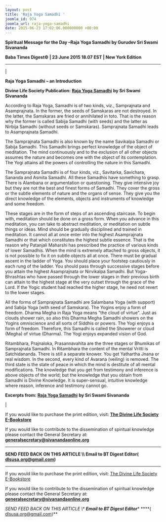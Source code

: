 ```yaml
---
layout: post
title: 'Raja Yoga Samadhi '
joomla_id: 974
joomla_url: raja-yoga-samadhi
date: 2015-06-23 17:02:06.000000000 +00:00
---
```

  

















































**Spiritual Message for the Day –Raja Yoga Samadhi by Gurudev Sri Swami Sivananda**



**Baba Times Digest© | 23 June 2015 18.07 EST | New York Edition**

* * *

| 

**Raja Yoga Samadhi – an Introduction**

**Divine Life Society Publication:** [**Raja Yoga Samadhi**](http://www.dlshq.org/discourse/feb2005.htm#intro) **by Sri Swami Sivananda**

According to Raja Yoga, Samadhi is of two kinds, viz., Samprajnata and Asamprajnata. In the former, the seeds of Samskaras are not destroyed. In the latter, the Samskaras are fried or annihilated in toto. That is the reason why the former is called Sabija Samadhi (with seeds) and the latter as Nirbija Samadhi (without seeds or Samskaras). Samprajnata Samadhi leads to Asamprajnata Samadhi.

The Samprajnata Samadhi is also known by the name Savikalpa Samadhi or Sabija Samadhi. This Samadhi brings perfect knowledge of the object of meditation. The mind continuously and to the exclusion of all other objects assumes the nature and becomes one with the object of its contemplation. The Yogi attains all the powers of controlling the nature in this Samadhi.

The Samprajnata Samadhi is of four kinds, viz., Savitarka, Savichara, Sananda and Asmita Samadhi. All these Samadhis have something to grasp. There is Alambana or argumentation or questioning. They give intensive joy but they are not the best and finest forms of Samadhi. They cover the gross or the subtle elements of nature and the organs of sense. They give you the direct knowledge of the elements, objects and instruments of knowledge and some freedom.

These stages are in the form of steps of an ascending staircase. To begin with, meditation should be done on a gross form. When you advance in this meditation, you can take to abstract meditation, or meditation on subtle things or ideas. Mind should be gradually disciplined and trained in meditation. It cannot all at once enter into the highest Asamprajnata Samadhi or that which constitutes the highest subtle essence. That is the reason why Patanjali Maharshi has prescribed the practice of various kinds of lower Samadhis. When the mind is extremely attached to gross objects, it is not possible to fix it on subtle objects all at once. There must be gradual ascent in the ladder of Yoga. You should place your footstep cautiously in each rung of the ladder. You should pass through successive stages before you attain the highest Asamprajnata or Nirvikalpa Samadhi. But Yoga-Bhrashtas who have passed through the lower stages in their previous birth can attain to the highest stage at the very outset through the grace of the Lord. If the Yogic student had reached the higher stage, he need not revert to the lower stages.

All the forms of Samprajnata Samadhi are Salambana Yoga (with support) and Sabija Yoga (with seed of Samskara). The Yogins enjoy a form of freedom. Dharma Megha in Raja Yoga means "the cloud of virtue". Just as clouds shower rain, so also this Dharma Megha Samadhi showers on the Yogins omniscience and all sorts of Siddhis or powers. The Yogi enjoys a form of freedom. Therefore, this Samadhi is called the Showerer or cloud (Megha) of virtue (Dharma). The Yogi enjoys expanded vision of God.

Ritambhara, Prajnaloka, Prasannavahita are the three stages or Bhumikas of Samprajnata Samadhi. In Ritambhara the content of the mental Vritti is Satchidananda. There is still a separate knower. You get Yathartha Jnana or real wisdom. In the second, every kind of Avarana (veiling) is removed. The third state is the state of peace in which the mind is destitute of all mental modifications. The knowledge that you get from testimony and inference is above objects of the world; but the knowledge that you obtain from Samadhi is Divine Knowledge. It is super-sensual, intuitive knowledge where reason, inference and testimony cannot go.



**Excerpts from:** [**Raja Yoga Samadhi**](http://www.dlshq.org/discourse/feb2005.htm#intro) **by Sri Swami Sivananda**

 |



If you would like to purchase the print edition, visit: **[The Divine Life Society E-Bookstore](http://www.dlshq.org/download/download.htm)**

If you would like to contribute to the dissemination of spiritual knowledge please contact the General Secretary at: [](mailto:%20%3Cscript%20type=%27text/javascript%27%3E%20%3C%21--%20var%20prefix%20=%20%27ma%27%20+%20%27il%27%20+%20%27to%27;%20var%20path%20=%20%27hr%27%20+%20%27ef%27%20+%20%27=%27;%20var%20addy57016%20=%20%27generalsecretary%27%20+%20%27@%27;%20addy57016%20=%20addy57016%20+%20%27sivanandaonline%27%20+%20%27.%27%20+%20%27org%27;%20document.write%28%27%3Ca%20%27%20+%20path%20+%20%27%5C%27%27%20+%20prefix%20+%20%27:%27%20+%20addy57016%20+%20%27%5C%27%3E%27%29;%20document.write%28addy57016%29;%20document.write%28%27%3C%5C/a%3E%27%29;%20//--%3E%5Cn%20%3C/script%3E%3Cscript%20type=%27text/javascript%27%3E%20%3C%21--%20document.write%28%27%3Cspan%20style=%5C%27display:%20none;%5C%27%3E%27%29;%20//--%3E%20%3C/script%3EThis%20email%20address%20is%20being%20protected%20from%20spambots.%20You%20need%20JavaScript%20enabled%20to%20view%20it.%20%3Cscript%20type=%27text/javascript%27%3E%20%3C%21--%20document.write%28%27%3C/%27%29;%20document.write%28%27span%3E%27%29;%20//--%3E%20%3C/script%3E?subject=Contribution%20to%20Dissemination%20of%20Spiritual%20Knowledge) **generalsecretary@sivanandaonline.org**

****

**SEND FEED BACK ON THIS ARTICLE \\\ Email to BT Digest Editor[](mailto:%20%3Cscript%20type=%27text/javascript%27%3E%20%3C%21--%20var%20prefix%20=%20%27ma%27%20+%20%27il%27%20+%20%27to%27;%20var%20path%20=%20%27hr%27%20+%20%27ef%27%20+%20%27=%27;%20var%20addy72654%20=%20%27dlsusa.org%27%20+%20%27@%27;%20addy72654%20=%20addy72654%20+%20%27gmail%27%20+%20%27.%27%20+%20%27com%27;%20document.write%28%27%3Ca%20%27%20+%20path%20+%20%27%5C%27%27%20+%20prefix%20+%20%27:%27%20+%20addy72654%20+%20%27%5C%27%3E%27%29;%20document.write%28addy72654%29;%20document.write%28%27%3C%5C/a%3E%27%29;%20//--%3E%5Cn%20%3C/script%3E%3Cscript%20type=%27text/javascript%27%3E%20%3C%21--%20document.write%28%27%3Cspan%20style=%5C%27display:%20none;%5C%27%3E%27%29;%20//--%3E%20%3C/script%3EThis%20email%20address%20is%20being%20protected%20from%20spambots.%20You%20need%20JavaScript%20enabled%20to%20view%20it.%20%3Cscript%20type=%27text/javascript%27%3E%20%3C%21--%20document.write%28%27%3C/%27%29;%20document.write%28%27span%3E%27%29;%20//--%3E%20%3C/script%3E?subject=DLS%20Posts)( [dlsusa.org@gmail.com](mailto:dlsusa.org@gmail.com))**



* * *



  

If you would like to purchase the print edition, visit: [The Divine Life Society E-Bookstore](http://www.dlshq.org/download/download.htm)

If you would like to contribute to the dissemination of spiritual knowledge please contact the General Secretary at: **[generalsecretary@sivanandaonline.org](mailto:generalsecretary@sivanandaonline.org)**

**SEND FEED BACK ON THIS ARTICLE \\\**  **Email to BT Digest Editor**** [](mailto:%20%3Cscript%20type=%27text/javascript%27%3E%20%3C%21--%20var%20prefix%20=%20%27ma%27%20+%20%27il%27%20+%20%27to%27;%20var%20path%20=%20%27hr%27%20+%20%27ef%27%20+%20%27=%27;%20var%20addy72654%20=%20%27dlsusa.org%27%20+%20%27@%27;%20addy72654%20=%20addy72654%20+%20%27gmail%27%20+%20%27.%27%20+%20%27com%27;%20document.write%28%27%3Ca%20%27%20+%20path%20+%20%27%5C%27%27%20+%20prefix%20+%20%27:%27%20+%20addy72654%20+%20%27%5C%27%3E%27%29;%20document.write%28addy72654%29;%20document.write%28%27%3C%5C/a%3E%27%29;%20//--%3E%5Cn%20%3C/script%3E%3Cscript%20type=%27text/javascript%27%3E%20%3C%21--%20document.write%28%27%3Cspan%20style=%5C%27display:%20none;%5C%27%3E%27%29;%20//--%3E%20%3C/script%3EThis%20email%20address%20is%20being%20protected%20from%20spambots.%20You%20need%20JavaScript%20enabled%20to%20view%20it.%20%3Cscript%20type=%27text/javascript%27%3E%20%3C%21--%20document.write%28%27%3C/%27%29;%20document.write%28%27span%3E%27%29;%20//--%3E%20%3C/script%3E?subject=DLS%20Posts)****( [dlsusa.org@gmail.com](mailto:dlsusa.org@gmail.com))**  
